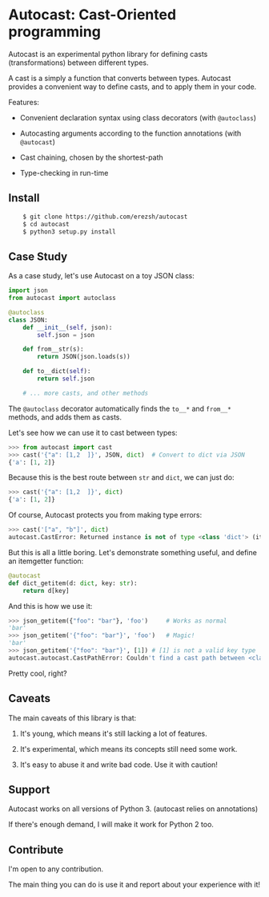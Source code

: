 # Autocast: Cast-Oriented programming

Autocast is an experimental python library for defining casts (transformations) between different types.

A cast is a simply a function that converts between types. Autocast provides a convenient way to define casts, and to apply them in your code.

Features:

* Convenient declaration syntax using class decorators (with `@autoclass`)

* Autocasting arguments according to the function annotations (with `@autocast`)

* Cast chaining, chosen by the shortest-path

* Type-checking in run-time

## Install

```bash
    $ git clone https://github.com/erezsh/autocast
    $ cd autocast
    $ python3 setup.py install
```

## Case Study

As a case study, let's use Autocast on a toy JSON class:

```python
import json
from autocast import autoclass

@autoclass
class JSON:
    def __init__(self, json):
        self.json = json

    def from__str(s):
        return JSON(json.loads(s))

    def to__dict(self):
        return self.json

    # ... more casts, and other methods

```

The `@autoclass` decorator automatically finds the `to__*` and `from__*` methods, and adds them as casts.

Let's see how we can use it to cast between types:

```python
>>> from autocast import cast
>>> cast('{"a": [1,2  ]}', JSON, dict)  # Convert to dict via JSON
{'a': [1, 2]}
```

Because this is the best route between `str` and `dict`, we can just do:
```python
>>> cast('{"a": [1,2  ]}', dict)
{'a': [1, 2]}
```

Of course, Autocast protects you from making type errors:

```python
>>> cast('["a", "b"]', dict)
autocast.CastError: Returned instance is not of type <class 'dict'> (it's <class 'list'>)
```

But this is all a little boring. Let's demonstrate something useful, and define an itemgetter function:

```python
@autocast
def dict_getitem(d: dict, key: str):
    return d[key]
```

And this is how we use it:

```python
>>> json_getitem({"foo": "bar"}, 'foo')     # Works as normal
'bar'
>>> json_getitem('{"foo": "bar"}', 'foo')   # Magic!
'bar'
>>> json_getitem('{"foo": "bar"}', [1]) # [1] is not a valid key type
autocast.autocast.CastPathError: Couldn't find a cast path between <class 'list'> and <class 'str'>
```

Pretty cool, right?

## Caveats

The main caveats of this library is that:

1. It's young, which means it's still lacking a lot of features.

2. It's experimental, which means its concepts still need some work.

3. It's easy to abuse it and write bad code. Use it with caution!

## Support

Autocast works on all versions of Python 3. (autocast relies on annotations)

If there's enough demand, I will make it work for Python 2 too.

## Contribute

I'm open to any contribution.

The main thing you can do is use it and report about your experience with it!


